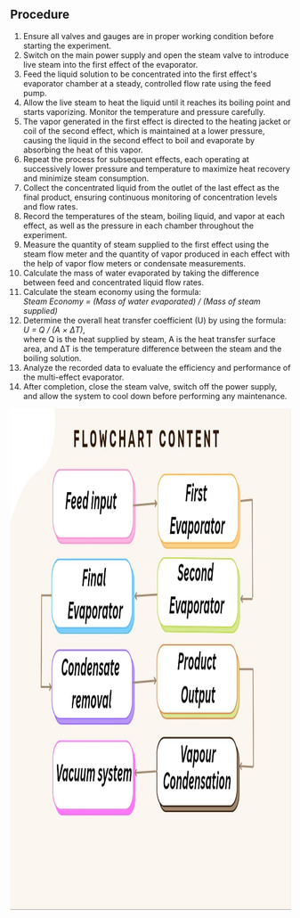 <!DOCTYPE html>
<html lang="en">
<head>
    <meta charset="UTF-8" />
    <meta name="viewport" content="width=device-width, initial-scale=1" />
</head>
<body>
    <section>
        <h1>Procedure</h1>
        <ol>
            <li>Ensure all valves and gauges are in proper working condition before starting the experiment.</li>
            <li>Switch on the main power supply and open the steam valve to introduce live steam into the first effect of the evaporator.</li>
            <li>Feed the liquid solution to be concentrated into the first effect's evaporator chamber at a steady, controlled flow rate using the feed pump.</li>
            <li>Allow the live steam to heat the liquid until it reaches its boiling point and starts vaporizing. Monitor the temperature and pressure carefully.</li>
            <li>The vapor generated in the first effect is directed to the heating jacket or coil of the second effect, which is maintained at a lower pressure, causing the liquid in the second effect to boil and evaporate by absorbing the heat of this vapor.</li>
            <li>Repeat the process for subsequent effects, each operating at successively lower pressure and temperature to maximize heat recovery and minimize steam consumption.</li>
            <li>Collect the concentrated liquid from the outlet of the last effect as the final product, ensuring continuous monitoring of concentration levels and flow rates.</li>
            <li>Record the temperatures of the steam, boiling liquid, and vapor at each effect, as well as the pressure in each chamber throughout the experiment.</li>
            <li>Measure the quantity of steam supplied to the first effect using the steam flow meter and the quantity of vapor produced in each effect with the help of vapor flow meters or condensate measurements.</li>
            <li>Calculate the mass of water evaporated by taking the difference between feed and concentrated liquid flow rates.</li>
            <li>Calculate the steam economy using the formula:<br />
                <em>Steam Economy = (Mass of water evaporated) / (Mass of steam supplied)</em>
            </li>
            <li>Determine the overall heat transfer coefficient (U) by using the formula:<br />
                <em>U = Q / (A × ΔT)</em>,<br />
                where Q is the heat supplied by steam, A is the heat transfer surface area, and ΔT is the temperature difference between the steam and the boiling solution.</li>
            <li>Analyze the recorded data to evaluate the efficiency and performance of the multi-effect evaporator.</li>
            <li>After completion, close the steam valve, switch off the power supply, and allow the system to cool down before performing any maintenance.</li>
        </ol>
        <img src="./images/WhatsApp Image 2025-05-31 at 10.48.08_ef1d24a1.jpg" alt="Flow Chart" width="800" height="900">
    </section>
</body>
</html>
